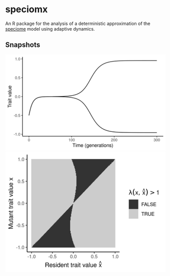 # speciomx

An R package for the analysis of a deterministic approximation of the [speciome](https://github.com/rscherrer/speciome) model using adaptive dynamics.

## Snapshots

![](pics/fig_trait_evo.png) ![](pics/fig_pip.png)